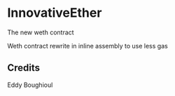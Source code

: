 # InnovativeEther
The new weth contract 

Weth contract rewrite in inline assembly to use less gas
## Credits 
Eddy Boughioul